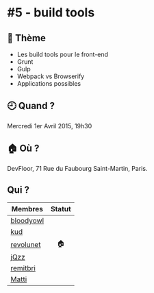 # #5 - build tools

## 💬 Thème

- Les build tools pour le front-end
- Grunt
- Gulp
- Webpack vs Browserify
- Applications possibles

## 🕘 Quand ?

Mercredi 1er Avril 2015, 19h30

## 🏠 Où ?

DevFloor, 71 Rue du Faubourg Saint-Martin, Paris.

## Qui ?

Membres | Statut |
--------|:------:|
[bloodyowl](https://twitter.com/bloodyowl) |  |
[kud](https://twitter.com/_kud) |  |
[revolunet](https://twitter.com/revolunet) | 🏠 |
[jQzz](https://twitter.com/jQzzzz) |  |
[remitbri](https://twitter.com/remitbri) |  |
[Matti](https://twitter.com/matti_sg) |  |
